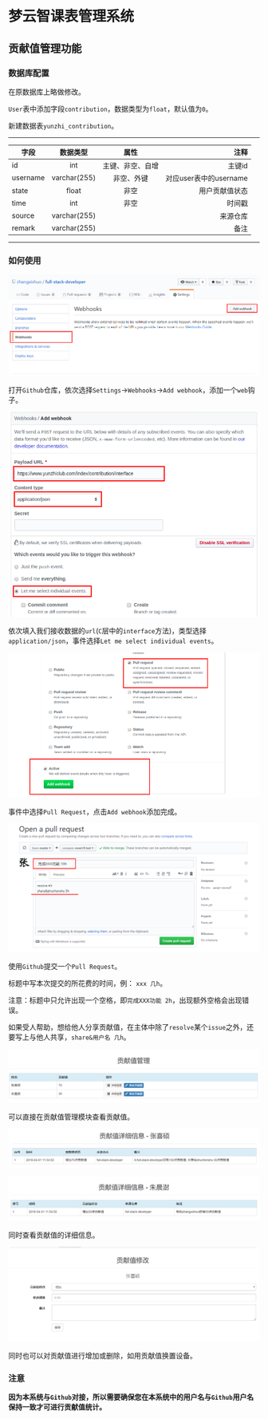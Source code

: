 # 梦云智课表管理系统

## 贡献值管理功能

### 数据库配置

在原数据库上略做修改。

`User`表中添加字段`contribution`，数据类型为`float`，默认值为`0`。

新建数据表`yunzhi_contribution`。

---
| 字段 | 数据类型 | 属性 | 注释 |
| - | :-: | :-: | -: |
| id | int | 主键、非空、自增 | 主键id |
| username | varchar(255) | 非空、外键 | 对应user表中的username |
| state | float | 非空 | 用户贡献值状态 |
| time | int | 非空 | 时间戳 |
| source | varchar(255) | | 来源仓库 |
| remark | varchar(255) | | 备注 |
---

### 如何使用

![](image/contribution/0.png)

打开`Github`仓库，依次选择`Settings`->`Webhooks`->`Add webhook`，添加一个`web`钩子。

![](image/contribution/1.png)

依次填入我们接收数据的`url`(`C`层中的`interface`方法)，类型选择`application/json`，事件选择`Let me select individual events`。

![](image/contribution/2.png)

事件中选择`Pull Request`，点击`Add webhook`添加完成。

![](image/contribution/3.png)

使用`Github`提交一个`Pull Request`。

标题中写本次提交的所花费的时间，例： `xxx 几h`。

注意：标题中只允许出现一个空格，即`完成XXX功能 2h`，出现额外空格会出现错误。

如果受人帮助，想给他人分享贡献值，在主体中除了`resolve`某个`issue`之外，还要写上与他人共享，`share&用户名 几h`。

![](image/contribution/4.png)

可以直接在贡献值管理模块查看贡献值。

![](image/contribution/5.png)

![](image/contribution/6.png)

同时查看贡献值的详细信息。

![](image/contribution/7.png)

同时也可以对贡献值进行增加或删除，如用贡献值换置设备。

### 注意

**因为本系统与`Github`对接，所以需要确保您在本系统中的用户名与`Github`用户名保持一致才可进行贡献值统计。**
